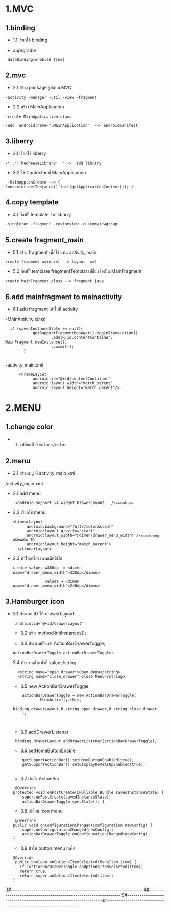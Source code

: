 # 1.MVC
## 1.binding

* 1.1 เรียกใช้  binding

- app/gradle
```
 dataBinding{enabled true}
```

## 2.mvc

* 2.1 สร้าง package รูปแบบ MVC

```
-activity -manager -util -view -fragment
```

* 2.2 สร้าง MainApplication 

```
-create MainApplication.class

-add  android:name=".MainApplication"  --> androidmanifest
```

## 3.liberry

* 3.1 เรียกใช้ liberry

```
-" ,':TheCheeseLibrary'  " ->  add library
```

* 3.2 ใช้ Contextor ที่  MainApplication

```
 -MainApp,onCreate --> { Contextor.getInstance().init(getApplicationContext()); }
```

## 4.copy template

* 4.1 ก๊อปปี้ template จาก libarry

```
-singleton -fragment -customview -customviewgroup
```

## 5.create fragment_main

* 5.1 สร้าง fragment เพื่อใช้ แทน activity_main

```
create fragment_main.xml --> layout  xml
```

* 5.2 ก๊อปปี้ template fragmentTemplat เปลี่ยนชื่อเป็น MainFragment

```
create MainFragment.class --> fragment java
```

## 6.add mainfragment to mainactivity 

* 6.1 add fragment เข้าไปที่ activity

-MainActivity.class

```  
  if (savedInstanceState == null){
            getSupportFragmentManager().beginTransaction()
                    .add(R.id.contentContainer, MainFragment.newInstance())
                    .commit();
        }
	 
``` 
-activity_main.xml

``` 
 	  <FrameLayout
            android:id="@+id/contentContainer"
            android:layout_width="match_parent"
            android:layout_height="match_parent"/>

```
# 2.MENU

## 1.change color

* 1. เปลี่ยนสี ที่  ``` values/color ```

## 2.menu

* 2.1 สร้างเมนู ที่ activity_main.xml

/activity_main.xml

 * 2.1 add menu
 
    ```
	 <android.support.v4.widget.DrawerLayout   //ครอบทั้งหมด
	```
	
  * 2.2 เรียกใช้ menu
      
      ```
	<LinearLayout
            android:background="?attr/colorAccent"
            android:layout_gravity="start"
            android:layout_width="@dimen/drawer_menu_width" //ขนาดของเมนูเปลี่ยนเป็น ID
            android:layout_height="match_parent">
        </LinearLayout>
    ```
    
 * 2.3 ทำให้เครื่องขนาดเล็กใช้ได้
 
    ```
   create values-w360dp  = <dimen name="drawer_menu_width">320dp</dimen>
    
                  values = <dimen name="drawer_menu_width">240dp</dimen>
   ```
		      
## 3.Hamburger icon
	
* 3.1 ประกาศ ID ให้ drawerLayout

	```
	 android:id="@+id/drawerLayout"
	```
	
	*  3.2 สร้าง method initInstances(); 
	
	* 3.3 ประกาศตัวแปร  ActionBarDrawerToggle;
	
	```
	ActionBarDrawerToggle actionBarDrawerToggle;
	```
	3.4  ประกาศตัวแปรที่ values/string
	```
	  <string name="open_drawer">Open Menu</string>
	  <string name="close_drawer">Close Menu</string>
	```
	
	* 3.5 new ActionBarDrawerToggle
	```
	    actionBarDrawerToggle = new ActionBarDrawerToggle(
                MainActivity.this,
                binding.drawerLayout,R.string.open_drawer,R.string.close_drawer
        );
       
		
	```
	
	* 3.6 addDrawerListener
	
	```
	 binding.drawerLayout.addDrawerListener(actionBarDrawerToggle);
	```
	
	* 3.6  setHomeButtonEnable 
	
	```
		getSupportActionBar().setHomeButtonEnabled(true);
        getSupportActionBar().setDisplayHomeAsUpEnabled(true);
		
	```
	
	*  3.7 เข้าถึง ActionBar 
	```
	 @Override
    protected void onPostCreate(@Nullable Bundle savedInstanceState) {
        super.onPostCreate(savedInstanceState);
        actionBarDrawerToggle.syncState(); }
	```
	*  3.8 เปลี่ยน icon menu
	```
	 @Override
    public void onConfigurationChanged(Configuration newConfig) {
        super.onConfigurationChanged(newConfig);
        actionBarDrawerToggle.onConfigurationChanged(newConfig);
    }
	```
	 * 3.9 ทำให้ button menu กดได้ 
	
	 ```
	@Override
  	  public boolean onOptionsItemSelected(MenuItem item) {
        if (actionBarDrawerToggle.onOptionsItemSelected(item))
        return true;
        return super.onOptionsItemSelected(item);
    }	 
	```
	 
	 

3#----------------------------------------------------------------
4#----------------------------------------------------------------
5#----------------------------------------------------------------
6#----------------------------------------------------------------

